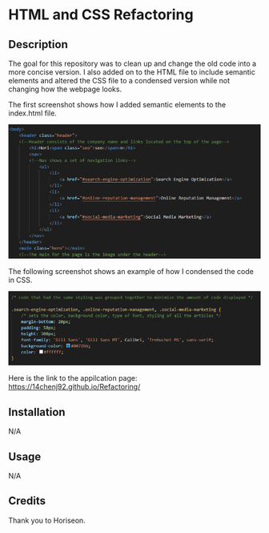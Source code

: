 # HTML and CSS Refactoring

## Description
The goal for this repository was to clean up and change the old code into a more concise version. I also added on to the HTML file to include semantic elements and altered the CSS file to a condensed version while not changing how the webpage looks. 

The first screenshot shows how I added semantic elements to the index.html file. 

<img src="screenshot1.PNG">

The following screenshot shows an example of how I condensed the code in CSS. 

<img src="screenshot2.PNG">

Here is the link to the appilcation page:
https://14chenj92.github.io/Refactoring/

## Installation
N/A

## Usage
N/A

## Credits
Thank you to Horiseon.
